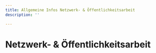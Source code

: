 ```yaml
---
title: Allgemeine Infos Netzwerk- & Öffentlichkeitsarbeit
description: ''

---
```

# Netzwerk- & Öffentlichkeitsarbeit